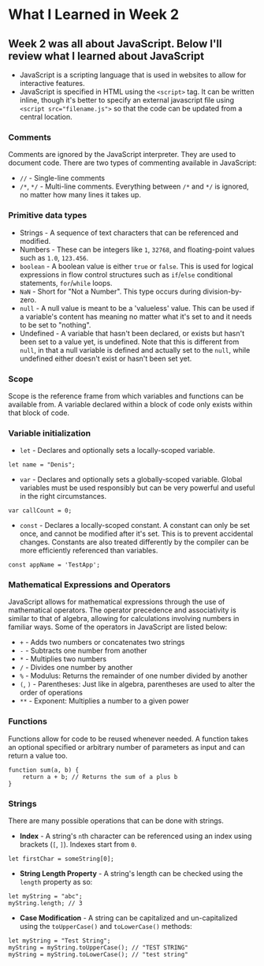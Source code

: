 # What I Learned in Week 2

## Week 2 was all about JavaScript.  Below I'll review what I learned about JavaScript

- JavaScript is a scripting language that is used in websites to allow for interactive features.
- JavaScript is specified in HTML using the `<script>` tag.  It can be written inline, though it's better to specify an external javascript file using `<script src="filename.js">` so that the code can be updated from a central location.

### Comments
Comments are ignored by the JavaScript interpreter.  They are used to document code.  There are two types of commenting available in JavaScript:
- `//` - Single-line comments
- `/*`, `*/` - Multi-line comments.  Everything between `/*` and `*/` is ignored, no matter how many lines it takes up.

### Primitive data types
- Strings - A sequence of text characters that can be referenced and modified.
- Numbers - These can be integers like `1`, `32768`, and floating-point values such as `1.0`, `123.456`.
- `boolean` - A boolean value is either `true` or `false`.  This is used for logical expressions in flow control structures such as `if`/`else` conditional statements, `for`/`while` loops.
- `NaN` - Short for "Not a Number".  This type occurs during division-by-zero.
- `null` - A null value is meant to be a 'valueless' value.  This can be used if a variable's content has meaning no matter what it's set to and it needs to be set to "nothing".
- Undefined - A variable that hasn't been declared, or exists but hasn't been set to a value yet, is undefined.  Note that this is different from `null`, in that a null variable is defined and actually set to the `null`, while undefined either doesn't exist or hasn't been set yet.

### Scope
Scope is the reference frame from which variables and functions can be available from.  A variable declared within a block of code only exists within that block of code.

### Variable initialization
- `let` - Declares and optionally sets a locally-scoped variable.
```
let name = "Denis";
```
- `var` - Declares and optionally sets a globally-scoped variable.  Global variables must be used responsibly but can be very powerful and useful in the right circumstances.
```
var callCount = 0;
```
- `const` - Declares a locally-scoped constant.  A constant can only be set once, and cannot be modified after it's set.  This is to prevent accidental changes.  Constants are also treated differently by the compiler can be more efficiently referenced than variables.
```
const appName = 'TestApp';
```

### Mathematical Expressions and Operators
JavaScript allows for mathematical expressions through the use of mathematical operators.  The operator precedence and associativity is similar to that of algebra, allowing for calculations involving numbers in familiar ways.  Some of the operators in JavaScript are listed below:
- `+` - Adds two numbers or concatenates two strings
- `-` - Subtracts one number from another
- `*` - Multiplies two numbers
- `/` - Divides one number by another
- `%` - Modulus: Returns the remainder of one number divided by another
- `(`, `)` - Parentheses: Just like in algebra, parentheses are used to alter the order of operations
- `**` - Exponent: Multiplies a number to a given power

### Functions
Functions allow for code to be reused whenever needed.  A function takes an optional specified or arbitrary number of parameters as input and can return a value too.
```
function sum(a, b) {
	return a + b; // Returns the sum of a plus b
}
```

### Strings
There are many possible operations that can be done with strings.
- **Index** - A string's `n`th character can be referenced using an index using brackets (`[`, `]`).  Indexes start from `0`.
```
let firstChar = someString[0];
```
- **String Length Property** - A string's length can be checked using the `length` property as so:
```
let myString = "abc";
myString.length; // 3
```
- **Case Modification** - A string can be capitalized and un-capitalized using the `toUpperCase()` and `toLowerCase()` methods:
```
let myString = "Test String";
myString = myString.toUpperCase(); // "TEST STRING"
myString = myString.toLowerCase(); // "test string"
```
